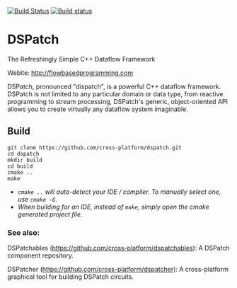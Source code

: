 [![Build Status](https://travis-ci.org/cross-platform/dspatch.svg?branch=master)](https://travis-ci.org/cross-platform/dspatch)
[![Build status](https://ci.appveyor.com/api/projects/status/kqh1el01gnaarga8/branch/master?svg=true)](https://ci.appveyor.com/project/MarcusTomlinson/dspatch/branch/master)

# DSPatch

The Refreshingly Simple C++ Dataflow Framework

Webite: http://flowbasedprogramming.com

DSPatch, pronounced "dispatch", is a powerful C++ dataflow framework. DSPatch is not limited to any particular domain or data type, from reactive programming to stream processing, DSPatch's generic, object-oriented API allows you to create virtually any dataflow system imaginable.


## Build

```
git clone https://github.com/cross-platform/dspatch.git
cd dspatch
mkdir build
cd build
cmake ..
make
```

- *`cmake ..` will auto-detect your IDE / compiler. To manually select one, use `cmake -G`.*
- *When building for an IDE, instead of `make`, simply open the cmake generated project file.*


### See also:

DSPatchables (https://github.com/cross-platform/dspatchables): A DSPatch component repository.

DSPatcher (https://github.com/cross-platform/dspatcher): A cross-platform graphical tool for building DSPatch circuits.
